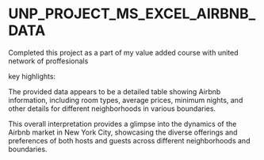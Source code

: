 # UNP_PROJECT_MS_EXCEL_AIRBNB_DATA
Completed this project as a part of my value added course with united network of proffesionals

key highlights:

The provided data appears to be a detailed table showing Airbnb information, including room types, average prices, minimum nights, and other details for different neighborhoods in various boundaries.

This overall interpretation provides a glimpse into the dynamics of the Airbnb market in New York City, showcasing the diverse offerings and preferences of both hosts and guests across different neighborhoods and boundaries.

